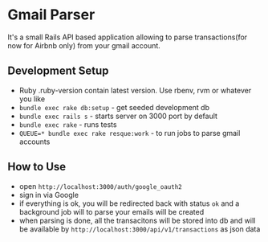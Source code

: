 # Gmail Parser

It's a small Rails API based application allowing to parse transactions(for now for Airbnb only) from your gmail account.

## Development Setup

* Ruby .ruby-version contain latest version. Use rbenv, rvm or whatever you like
* `bundle exec rake db:setup` - get seeded development db
* `bundle exec rails s` - starts server on 3000 port by default
* `bundle exec rake` - runs tests
* `QUEUE=* bundle exec rake resque:work` - to run jobs to parse gmail accounts

## How to Use

* open `http://localhost:3000/auth/google_oauth2`
* sign in via Google
* if everything is ok, you will be redirected back with status `ok` and a background job will to parse your emails will be created
* when parsing is done, all the transacitons will be stored into db and will be available by `http://localhost:3000/api/v1/transactions` as json data